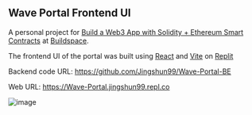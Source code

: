 ## Wave Portal Frontend UI

A personal project for [Build a Web3 App with Solidity + Ethereum Smart Contracts](https://buildspace.so/solidity) at [Buildspace](https://buildspace.so/).

The frontend UI of the portal was built using [React](https://reactjs.org/) and [Vite](https://vitejs.dev/) on [Replit](https://replit.com/)

Backend code URL: https://github.com/Jingshun99/Wave-Portal-BE

Web URL: https://Wave-Portal.jingshun99.repl.co

![image](https://user-images.githubusercontent.com/63948056/175879141-4b93c7d4-946c-43ed-8d58-441881cc4c29.png)

